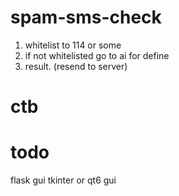 # spam-sms-check

1. whitelist to 114 or some
2. if not whitelisted go to ai for define
3. result. (resend to server)

# ctb

# todo 
flask gui 
tkinter or qt6 gui
